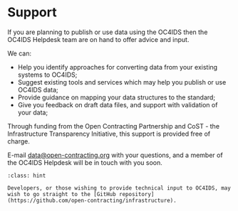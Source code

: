 # Support

If you are planning to publish or use data using the OC4IDS then the OC4IDS Helpdesk team are on hand to offer advice and input.

We can:

* Help you identify approaches for converting data from your existing systems to OC4IDS;
* Suggest existing tools and services which may help you publish or use OC4IDS data;
* Provide guidance on mapping your data structures to the standard;
* Give you feedback on draft data files, and support with validation of your data;

Through funding from the Open Contracting Partnership and CoST - the Infrastructure Transparency Initiative, this support is provided free of charge.

E-mail [data@open-contracting.org](mailto:data@open-contracting.org) with your questions, and a member of the OC4IDS Helpdesk will be in touch with you soon.

```{admonition} Contributing
:class: hint

Developers, or those wishing to provide technical input to OC4IDS, may wish to go straight to the [GitHub repository](https://github.com/open-contracting/infrastructure).
```

